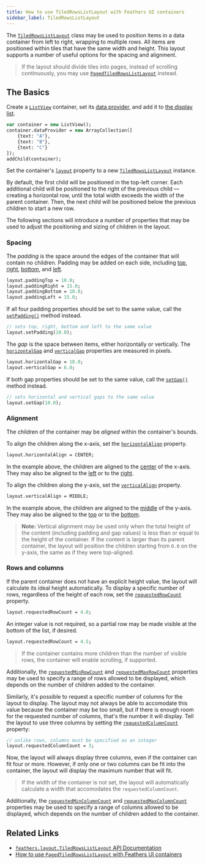 ```yaml
---
title: How to use TiledRowsListLayout with Feathers UI containers
sidebar_label: TiledRowsListLayout
---
```


The [`TiledRowsListLayout`](https://api.feathersui.com/current/feathers/layout/TiledRowsListLayout.html) class may be used to position items in a data container from left to right, wrapping to multiple rows. All items are positioned within tiles that have the same width and height. This layout supports a number of useful options for the spacing and alignment.

> If the layout should divide tiles into pages, instead of scrolling continuously, you may use [`PagedTiledRowsListLayout`](./paged-tiled-rows-list-layout.md) instead.

## The Basics

Create a [`ListView`](./list-view.md) container, set its [data provider](./data-collections.md), and add it to [the display list](https://books.openfl.org/openfl-developers-guide/display-programming/basics-of-display-programming.html).

```haxe
var container = new ListView();
container.dataProvider = new ArrayCollection([
    {text: "A"},
    {text: "B"},
    {text: "C"}
]);
addChild(container);
```

Set the container's [`layout`](https://api.feathersui.com/current/feathers/layout/feathers/controls/ListView.html#layout) property to a new [`TiledRowsListLayout`](https://api.feathersui.com/current/feathers/layout/TiledRowsListLayout.html) instance.

By default, the first child will be positioned in the top-left corner. Each additional child will be positioned to the right of the previous child — creating a horizontal row, until the total width exceeds the width of the parent container. Then, the next child will be positioned below the previous children to start a new row.

The following sections will introduce a number of properties that may be used to adjust the positioning and sizing of children in the layout.

### Spacing

The _padding_ is the space around the edges of the container that will contain no children. Padding may be added on each side, including [top](https://api.feathersui.com/current/feathers/layout/TiledRowsListLayout.html#paddingTop), [right](https://api.feathersui.com/current/feathers/layout/TiledRowsListLayout.html#paddingRight), [bottom](https://api.feathersui.com/current/feathers/layout/TiledRowsListLayout.html#paddingBottom), and [left](https://api.feathersui.com/current/feathers/layout/TiledRowsListLayout.html#paddingLeft).

```haxe
layout.paddingTop = 10.0;
layout.paddingRight = 15.0;
layout.paddingBottom = 10.0;
layout.paddingLeft = 15.0;
```

If all four padding properties should be set to the same value, call the [`setPadding()`](https://api.feathersui.com/current/feathers/layout/TiledRowsListLayout.html#setPadding) method instead.

```haxe
// sets top, right, bottom and left to the same value
layout.setPadding(10.0);
```

The _gap_ is the space between items, either horizontally or vertically. The [`horizontalGap`](https://api.feathersui.com/current/feathers/layout/TiledRowsListLayout.html#horizontalGap) and [`verticalGap`](https://api.feathersui.com/current/feathers/layout/TiledRowsListLayout.html#verticalGap) properties are measured in pixels.

```haxe
layout.horizontalGap = 10.0;
layout.verticalGap = 6.0;
```

If both gap properties should be set to the same value, call the [`setGap()`](https://api.feathersui.com/current/feathers/layout/TiledRowsListLayout.html#setGap) method instead.

```haxe
// sets horizontal and vertical gaps to the same value
layout.setGap(10.0);
```

### Alignment

The children of the container may be _aligned_ within the container's bounds.

To align the children along the x-axis, set the [`horizontalAlign`](https://api.feathersui.com/current/feathers/layout/TiledRowsListLayout.html#horizontalAlign) property.

```haxe
layout.horizontalAlign = CENTER;
```

In the example above, the children are aligned to the [center](https://api.feathersui.com/current/feathers/layout/HorizontalAlign.html#CENTER) of the x-axis. They may also be aligned to the [left](https://api.feathersui.com/current/feathers/layout/HorizontalAlign.html#LEFT) or to the [right](https://api.feathersui.com/current/feathers/layout/HorizontalAlign.html#RIGHT).

To align the children along the y-axis, set the [`verticalAlign`](https://api.feathersui.com/current/feathers/layout/TiledRowsListLayout.html#verticalAlign) property.

```haxe
layout.verticalAlign = MIDDLE;
```

In the example above, the children are aligned to the [middle](https://api.feathersui.com/current/feathers/layout/VerticalAlign.html#MIDDLE) of the y-axis. They may also be aligned to the [top](https://api.feathersui.com/current/feathers/layout/VerticalAlign.html#TOP) or to the [bottom](https://api.feathersui.com/current/feathers/layout/VerticalAlign.html#BOTTOM).

> **Note:** Vertical alignment may be used only when the total height of the content (including padding and gap values) is less than or equal to the height of the container. If the content is larger than its parent container, the layout will position the children starting from `0.0` on the y-axis, the same as if they were top-aligned.

### Rows and columns

If the parent container does not have an explicit height value, the layout will calculate its ideal height automatically. To display a specific number of rows, regardless of the height of each row, set the [`requestedRowCount`](https://api.feathersui.com/current/feathers/layout/TiledRowsListLayout.html#requestedRowCount) property.

```haxe
layout.requestedRowCount = 4.0;
```

An integer value is not required, so a partial row may be made visible at the bottom of the list, if desired.

```haxe
layout.requestedRowCount = 4.5;
```

> If the container contains more children than the number of visible rows, the container will enable scrolling, if supported.

Additionally, the [`requestedMinRowCount`](https://api.feathersui.com/current/feathers/layout/TiledRowsListLayout.html#requestedMinRowCount) and [`requestedMaxRowCount`](https://api.feathersui.com/current/feathers/layout/TiledRowsListLayout.html#requestedMaxRowCount) properties may be used to specify a range of rows allowed to be displayed, which depends on the number of children added to the container.

Similarly, it's possible to request a specific number of columns for the layout to display. The layout may not always be able to accomodate this value because the container may be too small, but if there is enough room for the requested number of columns, that's the number it will display. Tell the layout to use three columns by setting the [`requestedColumnCount`](https://api.feathersui.com/current/feathers/layout/TiledRowsListLayout.html#requestedColumnCount) property:

```haxe
// unlike rows, columns must be specified as an integer
layout.requestedColumnCount = 3;
```

Now, the layout will always display three columns, even if the container can fit four or more. However, if only one or two columns can be fit into the container, the layout will display the maximum number that will fit.

> If the width of the container is not set, the layout will automatically calculate a width that accomodates the `requestedColumnCount`.

Additionally, the [`requestedMinColumnCount`](https://api.feathersui.com/current/feathers/layout/TiledRowsListLayout.html#requestedMinColumnCount) and [`requestedMaxColumnCount`](https://api.feathersui.com/current/feathers/layout/TiledRowsListLayout.html#requestedMaxColumnCount) properties may be used to specify a range of columns allowed to be displayed, which depends on the number of children added to the container.

## Related Links

- [`feathers.layout.TiledRowsListLayout` API Documentation](https://api.feathersui.com/current/feathers/layout/TiledRowsListLayout.html)
- [How to use `PagedTiledRowsListLayout` with Feathers UI containers](./paged-tiled-rows-list-layout.md)
